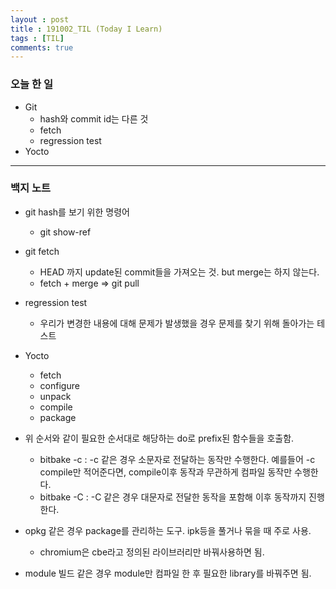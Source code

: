 ```yaml
---
layout : post
title : 191002_TIL (Today I Learn)
tags : [TIL]
comments: true
---
```

### 오늘 한 일
- Git
  - hash와 commit id는 다른 것
  - fetch
  - regression test
- Yocto

---
### 백지 노트
- git hash를 보기 위한 명령어
  - git show-ref

- git fetch
  - HEAD 까지 update된 commit들을 가져오는 것. but merge는 하지 않는다.
  - fetch + merge => git pull

- regression test
  - 우리가 변경한 내용에 대해 문제가 발생했을 경우 문제를 찾기 위해 돌아가는 테스트

- Yocto
  - fetch
  - configure
  - unpack
  - compile
  - package

- 위 순서와 같이 필요한 순서대로 해당하는 do로 prefix된 함수들을 호출함.
  - bitbake -c : -c 같은 경우 소문자로 전달하는 동작만 수행한다. 예를들어 -c compile만 적어준다면, compile이후 동작과 무관하게 컴파일 동작만 수행한다.
  - bitbake -C : -C 같은 경우 대문자로 전달한 동작을 포함해 이후 동작까지 진행한다.

- opkg 같은 경우 package를 관리하는 도구. ipk등을 풀거나 묶을 때 주로 사용.
  - chromium은 cbe라고 정의된 라이브러리만 바꿔사용하면 됨.

- module 빌드 같은 경우 module만 컴파일 한 후 필요한 library를 바꿔주면 됨.
